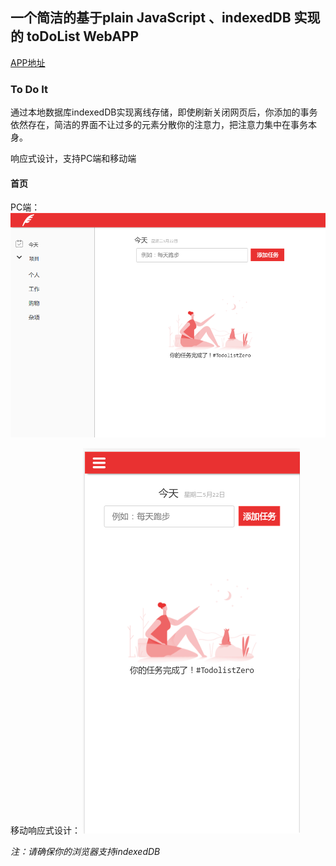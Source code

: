 ## 一个简洁的基于plain JavaScript 、indexedDB 实现的 toDoList WebAPP
[APP地址](https://hinger36.github.io/todoit)
### To Do It
通过本地数据库indexedDB实现离线存储，即使刷新关闭网页后，你添加的事务依然存在，简洁的界面不让过多的元素分散你的注意力，把注意力集中在事务本身。

响应式设计，支持PC端和移动端
#### 首页
PC端：
![实例](README_IMG/3.png)

移动响应式设计：
![移动端](README_IMG/2.png)





*注：请确保你的浏览器支持indexedDB*



